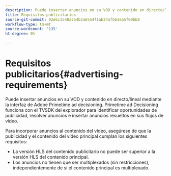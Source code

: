 ```yaml
---
description: Puede insertar anuncios en su VOD y contenido en directo/lineal mediante la interfaz de Adobe Primetime ad decisioning. Primetime ad Decisioning funciona con el TVSDK del explorador para identificar oportunidades de publicidad, resolver anuncios e insertar anuncios resueltos en sus flujos de vídeo.
title: Requisitos publicitarios
source-git-commit: 02ebc3548a254b2a6554f1ab34afbb3ea5f09bb8
workflow-type: tm+mt
source-wordcount: '135'
ht-degree: 0%

---
```


# Requisitos publicitarios{#advertising-requirements}

Puede insertar anuncios en su VOD y contenido en directo/lineal mediante la interfaz de Adobe Primetime ad decisioning. Primetime ad Decisioning funciona con el TVSDK del explorador para identificar oportunidades de publicidad, resolver anuncios e insertar anuncios resueltos en sus flujos de vídeo.

Para incorporar anuncios al contenido del vídeo, asegúrese de que la publicidad y el contenido del vídeo principal cumplan los siguientes requisitos:

* La versión HLS del contenido publicitario no puede ser superior a la versión HLS del contenido principal.
* Los anuncios no tienen que ser multiplexados (sin restricciones), independientemente de si el contenido principal es multiplexado.
